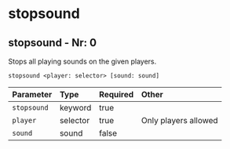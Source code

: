 # stopsound

## stopsound - Nr: 0

Stops all playing sounds on the given players.

```mcfunction
stopsound <player: selector> [sound: sound]
```

|Parameter|Type|Required|Other|
|:---|:---|:---|:---|
|`stopsound`|keyword|true||
|`player`|selector|true|Only players allowed<br/>|
|`sound`|sound|false||


